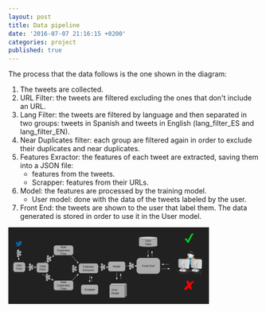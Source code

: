 ```yaml
---
layout: post
title: Data pipeline
date: '2016-07-07 21:16:15 +0200'
categories: project
published: true
---
```

The process that the data follows is the one shown in the diagram:

1. The tweets are collected.
2. URL Filter: the tweets are filtered excluding the ones that don't include an URL.
3. Lang Filter: the tweets are filtered by language and then separated in two groups: tweets in Spanish and tweets in English (lang_filter_ES and lang_filter_EN).
4. Near Duplicates filter: each group are filtered again in order to exclude their duplicates and near duplicates.
5. Features Exractor: the features of each tweet are extracted, saving them into a JSON file:
	* features from the tweets.
	* Scrapper: features from their URLs.
6. Model: the features are processed by the training model.
	* User model: done with the data of the tweets labeled by the user.
7. Front End: the tweets are shown to the user that label them. The data generated is stored in order to use it in the User model.

<img class="img-responsive pull-right" width="80%" src="/assets/images/process.png" alt="{{ post.title }}"/>
